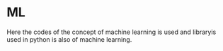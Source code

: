 # ML
Here the codes of the concept of machine learning is used and libraryis used in python is also of machine learning.
